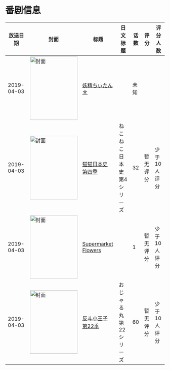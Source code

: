 # 番剧信息

|放送日期|封面|标题|日文标题|话数|评分|评分人数|
|---|---|---|---|---|---|---|
|2019-04-03|<img src="//lain.bgm.tv/pic/cover/c/5e/ef/274624_a2G1B.jpg" alt="封面" style="width:150px;height:200px;object-fit:cover;">|[妖精ちぃたん☆](https://bangumi.tv/subject/274624)||未知|||
|2019-04-03|<img src="//lain.bgm.tv/pic/cover/c/1d/b1/279471_VB4qr.jpg" alt="封面" style="width:150px;height:200px;object-fit:cover;">|[猫猫日本史 第四季](https://bangumi.tv/subject/279471)|ねこねこ日本史 第4シリーズ|32|暂无评分|少于10人评分|
|2019-04-03|<img src="//lain.bgm.tv/pic/cover/c/19/86/404755_CAF6F.jpg" alt="封面" style="width:150px;height:200px;object-fit:cover;">|[Supermarket Flowers](https://bangumi.tv/subject/404755)||1|暂无评分|少于10人评分|
|2019-04-03|<img src="//lain.bgm.tv/pic/cover/c/28/29/416314_2Mzm8.jpg" alt="封面" style="width:150px;height:200px;object-fit:cover;">|[反斗小王子 第22季](https://bangumi.tv/subject/416314)|おじゃる丸 第22シリーズ|60|暂无评分|少于10人评分|
